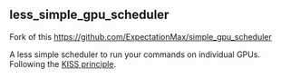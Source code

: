 less_simple_gpu_scheduler
--------------------

Fork of this https://github.com/ExpectationMax/simple_gpu_scheduler


A less simple scheduler to run your commands on individual GPUs.  Following the
[KISS principle](https://en.wikipedia.org/wiki/KISS_principle).

